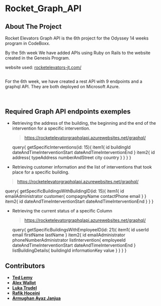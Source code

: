 # Rocket_Graph_API

<!-- ABOUT THE PROJECT -->
## About The Project

Rocket Elevators Graph API is the 6th project for the Odyssey 14 weeks program in CodeBoxx. 

By the 5th week We have added APIs using Ruby on Rails to the website created in the Genesis Program. 

website used: [rocketelevators-jt.com/](http://rocketelevators-jt.com/)

##

For the 6th week, we have created a rest API with 9 endpoints and a graphql API. They are both deployed on Microsoft Azure.

<br>

##  Required Graph API endpoints exemples

- Retrieving the address of the building, the beginning and the end of the intervention for a specific intervention.
  > https://rocketelevatorgraphqlapi.azurewebsites.net/graphql/
  
  query{
  getSpecificInterventions(id: 15){
    item1{
      id
      buildingId
      dateAndTimeInterventionStart
      dateAndTimeInterventionEnd
    }
    item2{
      id
      address{
        typeAddress
        numberAndStreet
        city
        country
      }
    }
  }
}
 
- Retrieving customer information and the list of interventions that took place for a specific building.
> https://rocketelevatorgraphqlapi.azurewebsites.net/graphql/

  query{
  getSpecificBuildingsWithBuildingID(id: 15){
    item1{
      id
      emailAdministrator
      customer{
        compagnyName
        contactPhone
        email
      }
    }
    item2{
      id
      dateAndTimeInterventionStart
      dateAndTimeInterventionEnd
    }
  }
}


- Retrieving the current status of a specific Column
  > https://rocketelevatorgraphqlapi.azurewebsites.net/graphql/
  
  query{
  getSpecificBuildingsWithEmployeeID(id: 21){
    item1{
      id
      userId
      email
      firstName
      lastName
    }
    item2{
      id
      emailAdministrator
      phoneNumberAdministrator
      listIntervention{
        employeeId
        dateAndTimeInterventionStart
        dateAndTimeInterventionEnd
      }
      listBuildingDetails{
        buildingId
        informationKey
        value
      }
    }
  }
}


## Contributors

- **[Ted Lemy](https://github.com/lemyted)**
- **[Alex Wallot](https://github.com/AlexWallot)**
- **[Luka Trudel](https://github.com/LukaTrudel)**
- **[Rafik Hoceini](https://github.com/rafikhoceini)**
- **[Armughan Ayaz Janjua](https://github.com/armughanayaz)**
